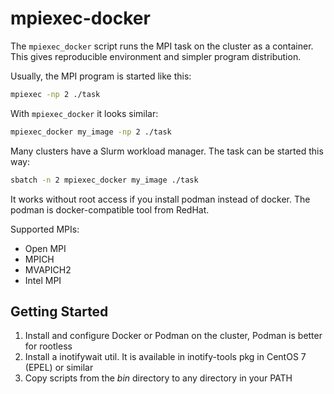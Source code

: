 # mpiexec-docker

The `mpiexec_docker` script runs the MPI task on the cluster as a container. This gives reproducible environment and simpler program distribution.

Usually, the MPI program is started like this: 
```bash
mpiexec -np 2 ./task
```

With `mpiexec_docker` it looks similar:
```bash
mpiexec_docker my_image -np 2 ./task
```

Many clusters have a Slurm workload manager. The task can be started this way:
```bash
sbatch -n 2 mpiexec_docker my_image ./task
```

It works without root access if you install podman instead of docker. The podman is docker-compatible tool from RedHat.

Supported MPIs:
- Open MPI
- MPICH
- MVAPICH2
- Intel MPI

## Getting Started ##
1. Install and configure Docker or Podman on the cluster, Podman is better for rootless
2. Install a inotifywait util. It is available in inotify-tools pkg in CentOS 7 (EPEL) or similar
3. Copy scripts from the _bin_ directory to any directory in your PATH
